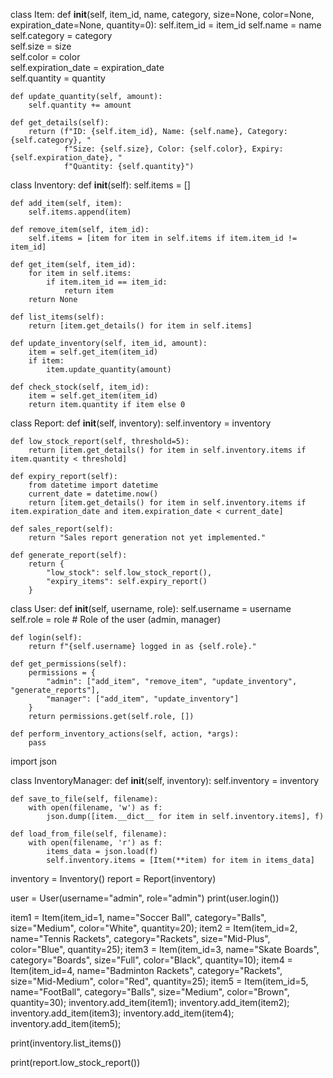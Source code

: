 class Item:
    def __init__(self, item_id, name, category, size=None, color=None, expiration_date=None, quantity=0):
        self.item_id = item_id 
        self.name = name  
        self.category = category  
        self.size = size  
        self.color = color  
        self.expiration_date = expiration_date  
        self.quantity = quantity  

    def update_quantity(self, amount):
        self.quantity += amount

    def get_details(self):
        return (f"ID: {self.item_id}, Name: {self.name}, Category: {self.category}, "
                f"Size: {self.size}, Color: {self.color}, Expiry: {self.expiration_date}, "
                f"Quantity: {self.quantity}")
class Inventory:
    def __init__(self):
        self.items = []  

    def add_item(self, item):
        self.items.append(item)

    def remove_item(self, item_id):
        self.items = [item for item in self.items if item.item_id != item_id]

    def get_item(self, item_id):
        for item in self.items:
            if item.item_id == item_id:
                return item
        return None

    def list_items(self):
        return [item.get_details() for item in self.items]

    def update_inventory(self, item_id, amount):
        item = self.get_item(item_id)
        if item:
            item.update_quantity(amount)

    def check_stock(self, item_id):
        item = self.get_item(item_id)
        return item.quantity if item else 0
class Report:
    def __init__(self, inventory):
        self.inventory = inventory

    def low_stock_report(self, threshold=5):
        return [item.get_details() for item in self.inventory.items if item.quantity < threshold]

    def expiry_report(self):
        from datetime import datetime
        current_date = datetime.now()
        return [item.get_details() for item in self.inventory.items if item.expiration_date and item.expiration_date < current_date]

    def sales_report(self):
        return "Sales report generation not yet implemented."

    def generate_report(self):
        return {
            "low_stock": self.low_stock_report(),
            "expiry_items": self.expiry_report()
        }
class User:
    def __init__(self, username, role):
        self.username = username  
        self.role = role  # Role of the user (admin, manager)

    def login(self):
        return f"{self.username} logged in as {self.role}."

    def get_permissions(self):
        permissions = {
            "admin": ["add_item", "remove_item", "update_inventory", "generate_reports"],
            "manager": ["add_item", "update_inventory"]
        }
        return permissions.get(self.role, [])

    def perform_inventory_actions(self, action, *args):
        pass
import json

class InventoryManager:
    def __init__(self, inventory):
        self.inventory = inventory

    def save_to_file(self, filename):
        with open(filename, 'w') as f:
            json.dump([item.__dict__ for item in self.inventory.items], f)

    def load_from_file(self, filename):
        with open(filename, 'r') as f:
            items_data = json.load(f)
            self.inventory.items = [Item(**item) for item in items_data]

inventory = Inventory()
report = Report(inventory)

user = User(username="admin", role="admin")
print(user.login())

item1 = Item(item_id=1, name="Soccer Ball", category="Balls", size="Medium", color="White", quantity=20);
item2 = Item(item_id=2, name="Tennis Rackets", category="Rackets", size="Mid-Plus", color="Blue", quantity=25);
item3 = Item(item_id=3, name="Skate Boards", category="Boards", size="Full", color="Black", quantity=10);
item4 = Item(item_id=4, name="Badminton Rackets", category="Rackets", size="Mid-Medium", color="Red", quantity=25);
item5 = Item(item_id=5, name="FootBall", category="Balls", size="Medium", color="Brown", quantity=30);
inventory.add_item(item1);
inventory.add_item(item2);
inventory.add_item(item3);
inventory.add_item(item4);
inventory.add_item(item5);

print(inventory.list_items())

print(report.low_stock_report())
